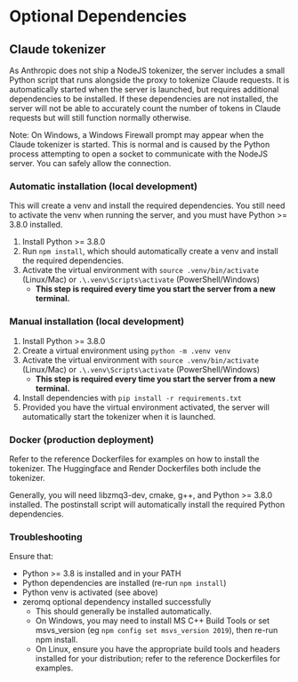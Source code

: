 # Optional Dependencies
## Claude tokenizer
As Anthropic does not ship a NodeJS tokenizer, the server includes a small Python script that runs alongside the proxy to tokenize Claude requests. It is automatically started when the server is launched, but requires additional dependencies to be installed. If these dependencies are not installed, the server will not be able to accurately count the number of tokens in Claude requests but will still function normally otherwise.

Note: On Windows, a Windows Firewall prompt may appear when the Claude tokenizer is started. This is normal and is caused by the Python process attempting to open a socket to communicate with the NodeJS server. You can safely allow the connection.

### Automatic installation (local development)
This will create a venv and install the required dependencies. You still need to activate the venv when running the server, and you must have Python >= 3.8.0 installed.
1. Install Python >= 3.8.0
2. Run `npm install`, which should automatically create a venv and install the required dependencies.
3. Activate the virtual environment with `source .venv/bin/activate` (Linux/Mac) or `.\.venv\Scripts\activate` (PowerShell/Windows)
    - **This step is required every time you start the server from a new terminal.**

### Manual installation (local development)
1. Install Python >= 3.8.0
2. Create a virtual environment using `python -m .venv venv`
3. Activate the virtual environment with `source .venv/bin/activate` (Linux/Mac) or `.\.venv\Scripts\activate` (PowerShell/Windows)
    - **This step is required every time you start the server from a new terminal.**
4. Install dependencies with `pip install -r requirements.txt`
5. Provided you have the virtual environment activated, the server will automatically start the tokenizer when it is launched.

### Docker (production deployment)
Refer to the reference Dockerfiles for examples on how to install the tokenizer. The Huggingface and Render Dockerfiles both include the tokenizer.

Generally, you will need libzmq3-dev, cmake, g++, and Python >= 3.8.0 installed. The postinstall script will automatically install the required Python dependencies.

### Troubleshooting
Ensure that:
- Python >= 3.8 is installed and in your PATH
- Python dependencies are installed (re-run `npm install`)
- Python venv is activated (see above)
- zeromq optional dependency installed successfully
  - This should generally be installed automatically.
  - On Windows, you may need to install MS C++ Build Tools or set msvs_version (eg `npm config set msvs_version 2019`), then re-run npm install.
  - On Linux, ensure you have the appropriate build tools and headers installed for your distribution; refer to the reference Dockerfiles for examples.
